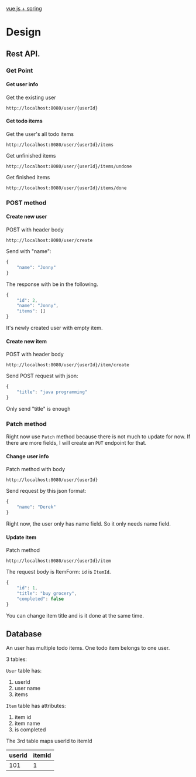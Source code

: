 [vue js + spring](https://blog.codecentric.de/spring-boot-vuejs) 
# Design

## Rest API.

### Get Point

#### Get user info
Get the existing user
```
http://localhost:8080/user/{userId}
```

#### Get todo items
Get the user's all todo items
```
http://localhost:8080/user/{userId}/items
```

Get unfinished items
```
http://localhost:8080/user/{userId}/items/undone
```

Get finished items
```
http://localhost:8080/user/{userId}/items/done
```


### POST method

#### Create new user
POST with header body
```
http://localhost:8080/user/create
```
Send with "name":
```javascript
{
    "name": "Jonny"
}
```
The response with be in the following.
```javascript
{
    "id": 2,
    "name": "Jonny",
    "items": []
}
```
It's newly created user with empty item.

#### Create new item
POST with header body
```
http://localhost:8080/user/{userId}/item/create
```
Send POST request with json:
```javascript
{
    "title": "java programming"
}
```
Only send "title" is enough

### Patch method

Right now use `Patch` method because there is not much to update for now. If there are more fields, I will create an `PUT` endpoint for that.

#### Change user info
Patch method with body
```
http://localhost:8080/user/{userId}
```
Send request by this json format:
```javascript
{
    "name": "Derek"
}
```

Right now, the user only has name field. So it only needs name field.

#### Update item
Patch method
```
http://localhost:8080/user/{userId}/item
```

The request body is ItemForm:
`id` is `ItemId`.
```javascript
{
    "id": 1,
    "title": "buy grocery",
    "completed": false
}
```
You can change item title and is it done at the same time.

## Database

An user has multiple todo items. One todo item belongs to one user.

3 tables:

`User` table has:
1. userId
2. user name
3. items

`Item` table has attributes:
1. item id
1. item name
1. is completed

The 3rd table maps userId to itemId

| userId | itemId |
|--------|--------|
| 101    | 1      |



